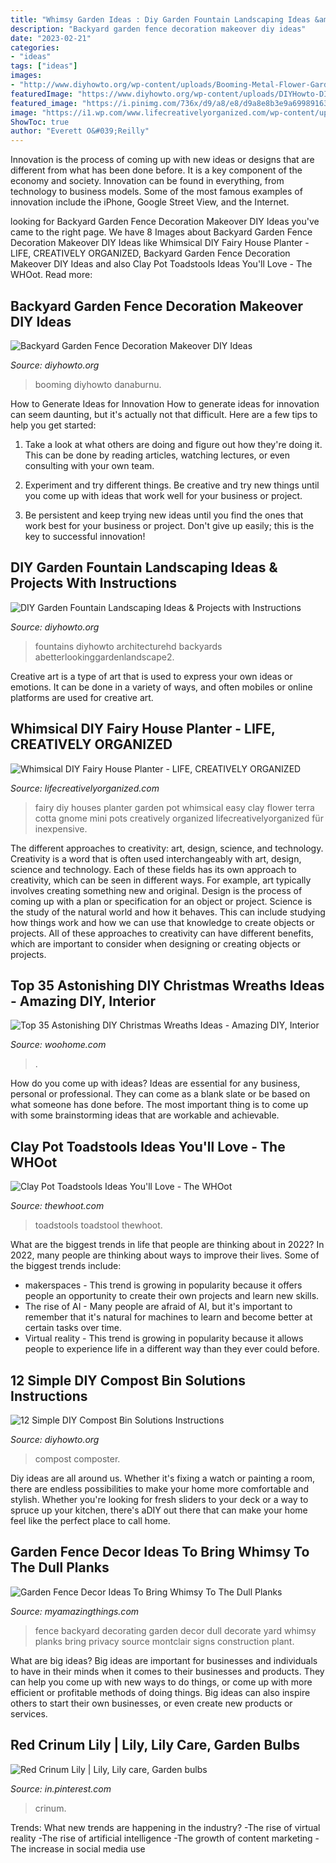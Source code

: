 ```yaml
---
title: "Whimsy Garden Ideas : Diy Garden Fountain Landscaping Ideas &amp; Projects With Instructions"
description: "Backyard garden fence decoration makeover diy ideas"
date: "2023-02-21"
categories:
- "ideas"
tags: ["ideas"]
images:
- "http://www.diyhowto.org/wp-content/uploads/Booming-Metal-Flower-Garden-Fence-Decor-20-Fence-Decoration-Makeover-DIY-Ideas-DIYHowto.jpg"
featuredImage: "https://www.diyhowto.org/wp-content/uploads/DIYHowto-DIY-Fountain-Landscaping-Idea-08.jpg"
featured_image: "https://i.pinimg.com/736x/d9/a8/e8/d9a8e8b3e9a699891636028c30028f11.jpg"
image: "https://i1.wp.com/www.lifecreativelyorganized.com/wp-content/uploads/2017/04/DIY-Fairy-House-Planter-pin-1.jpg?fit=754%2C1233&amp;ssl=1"
ShowToc: true
author: "Everett O&#039;Reilly"
---
```



Innovation is the process of coming up with new ideas or designs that are different from what has been done before. It is a key component of the economy and society. Innovation can be found in everything, from technology to business models. Some of the most famous examples of innovation include the iPhone, Google Street View, and the Internet.

	

		
looking for Backyard Garden Fence Decoration Makeover DIY Ideas you've came to the right page. We have 8 Images about Backyard Garden Fence Decoration Makeover DIY Ideas like Whimsical DIY Fairy House Planter - LIFE, CREATIVELY ORGANIZED, Backyard Garden Fence Decoration Makeover DIY Ideas and also Clay Pot Toadstools Ideas You&#039;ll Love - The WHOot. Read more:
		
    
## Backyard Garden Fence Decoration Makeover DIY Ideas

<img loading=lazy src="http://www.diyhowto.org/wp-content/uploads/Booming-Metal-Flower-Garden-Fence-Decor-20-Fence-Decoration-Makeover-DIY-Ideas-DIYHowto.jpg" onerror="this.onerror=null;this.src='https://tse3.mm.bing.net/th?id=OIP.OT-fAmkmMISNCq3SA8Z3PwHaKf&amp;pid=15.1';" alt="Backyard Garden Fence Decoration Makeover DIY Ideas">

_Source: diyhowto.org_

>booming diyhowto danaburnu. 

	

How to Generate Ideas for Innovation
How to generate ideas for innovation can seem daunting, but it's actually not that difficult. Here are a few tips to help you get started:
1. Take a look at what others are doing and figure out how they're doing it. This can be done by reading articles, watching lectures, or even consulting with your own team.

2. Experiment and try different things. Be creative and try new things until you come up with ideas that work well for your business or project.

3. Be persistent and keep trying new ideas until you find the ones that work best for your business or project. Don't give up easily; this is the key to successful innovation!

    
## DIY Garden Fountain Landscaping Ideas &amp; Projects With Instructions

<img loading=lazy src="https://www.diyhowto.org/wp-content/uploads/DIYHowto-DIY-Fountain-Landscaping-Idea-08.jpg" onerror="this.onerror=null;this.src='https://tse2.mm.bing.net/th?id=OIP.ffIQYDO5Nn2Rk8gB2C6sewHaRq&amp;pid=15.1';" alt="DIY Garden Fountain Landscaping Ideas &amp; Projects with Instructions">

_Source: diyhowto.org_

>fountains diyhowto architecturehd backyards abetterlookinggardenlandscape2. 

	

Creative art is a type of art that is used to express your own ideas or emotions. It can be done in a variety of ways, and often mobiles or online platforms are used for creative art.

    
## Whimsical DIY Fairy House Planter - LIFE, CREATIVELY ORGANIZED

<img loading=lazy src="https://i1.wp.com/www.lifecreativelyorganized.com/wp-content/uploads/2017/04/DIY-Fairy-House-Planter-pin-1.jpg?fit=754%2C1233&amp;ssl=1" onerror="this.onerror=null;this.src='https://tse3.mm.bing.net/th?id=OIP.QgQZ1HcobXj8k7U5tIl6RAHaMH&amp;pid=15.1';" alt="Whimsical DIY Fairy House Planter - LIFE, CREATIVELY ORGANIZED">

_Source: lifecreativelyorganized.com_

>fairy diy houses planter garden pot whimsical easy clay flower terra cotta gnome mini pots creatively organized lifecreativelyorganized für inexpensive. 

	

The different approaches to creativity: art, design, science, and technology.
Creativity is a word that is often used interchangeably with art, design, science and technology. Each of these fields has its own approach to creativity, which can be seen in different ways. For example, art typically involves creating something new and original. Design is the process of coming up with a plan or specification for an object or project. Science is the study of the natural world and how it behaves. This can include studying how things work and how we can use that knowledge to create objects or projects. All of these approaches to creativity can have different benefits, which are important to consider when designing or creating objects or projects.

    
## Top 35 Astonishing DIY Christmas Wreaths Ideas - Amazing DIY, Interior

<img loading=lazy src="https://www.woohome.com/wp-content/uploads/2013/12/DIY-Christmas-Wreath-12.jpg" onerror="this.onerror=null;this.src='https://tse4.mm.bing.net/th?id=OIP.r2gA9MkyugEi22Ivdq-GYgHaJ4&amp;pid=15.1';" alt="Top 35 Astonishing DIY Christmas Wreaths Ideas - Amazing DIY, Interior">

_Source: woohome.com_

>. 

	

How do you come up with ideas?
Ideas are essential for any business, personal or professional. They can come as a blank slate or be based on what someone has done before. The most important thing is to come up with some brainstorming ideas that are workable and achievable.

    
## Clay Pot Toadstools Ideas You&#039;ll Love - The WHOot

<img loading=lazy src="https://cdn.thewhoot.com/wp-content/uploads/2018/10/clay-pot-toadstool--1068x1424.jpg" onerror="this.onerror=null;this.src='https://tse1.mm.bing.net/th?id=OIP.qfGQXA_PvbszBXzGhSzfdwHaJ4&amp;pid=15.1';" alt="Clay Pot Toadstools Ideas You&#039;ll Love - The WHOot">

_Source: thewhoot.com_

>toadstools toadstool thewhoot. 

	

What are the biggest trends in life that people are thinking about in 2022?
In 2022, many people are thinking about ways to improve their lives. Some of the biggest trends include: 
- makerspaces - This trend is growing in popularity because it offers people an opportunity to create their own projects and learn new skills. 
- The rise of AI - Many people are afraid of AI, but it's important to remember that it's natural for machines to learn and become better at certain tasks over time. 
- Virtual reality - This trend is growing in popularity because it allows people to experience life in a different way than they ever could before.

    
## 12 Simple DIY Compost Bin Solutions Instructions

<img loading=lazy src="https://www.diyhowto.org/wp-content/uploads/DIY-DIY-Double-Decker-Drum-Composter-Bin-Instruction-10-Simple-DIY-Compost-Bin-Projects-DIYHowto.jpg" onerror="this.onerror=null;this.src='https://tse3.mm.bing.net/th?id=OIP.hscRTeExue35rud2zpHDfAHaNQ&amp;pid=15.1';" alt="12 Simple DIY Compost Bin Solutions Instructions">

_Source: diyhowto.org_

>compost composter. 

	

Diy ideas are all around us. Whether it's fixing a watch or painting a room, there are endless possibilities to make your home more comfortable and stylish. Whether you're looking for fresh sliders to your deck or a way to spruce up your kitchen, there's aDIY out there that can make your home feel like the perfect place to call home.

    
## Garden Fence Decor Ideas To Bring Whimsy To The Dull Planks

<img loading=lazy src="https://myamazingthings.com/wp-content/uploads/2017/08/garden-fence-decor-5.jpg" onerror="this.onerror=null;this.src='https://tse2.mm.bing.net/th?id=OIP.SQ4GPLxXAG9eGZbQYi2bTQHaFj&amp;pid=15.1';" alt="Garden Fence Decor Ideas To Bring Whimsy To The Dull Planks">

_Source: myamazingthings.com_

>fence backyard decorating garden decor dull decorate yard whimsy planks bring privacy source montclair signs construction plant. 

	

What are big ideas?
Big ideas are important for businesses and individuals to have in their minds when it comes to their businesses and products. They can help you come up with new ways to do things, or come up with more efficient or profitable methods of doing things. Big ideas can also inspire others to start their own businesses, or even create new products or services.

    
## Red Crinum Lily | Lily, Lily Care, Garden Bulbs

<img loading=lazy src="https://i.pinimg.com/736x/d9/a8/e8/d9a8e8b3e9a699891636028c30028f11.jpg" onerror="this.onerror=null;this.src='https://tse1.mm.bing.net/th?id=OIP.AUyCP5GTFZPOnjTM7_k4vgHaFj&amp;pid=15.1';" alt="Red Crinum Lily | Lily, Lily care, Garden bulbs">

_Source: in.pinterest.com_

>crinum. 

	

Trends: What new trends are happening in the industry?
-The rise of virtual reality
-The rise of artificial intelligence
-The growth of content marketing
-The increase in social media use

